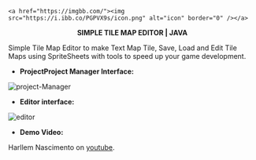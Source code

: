 	<a href="https://imgbb.com/"><img src="https://i.ibb.co/PGPVX9s/icon.png" alt="icon" border="0" /></a>
</p>

<p align="center"><b>SIMPLE TILE MAP EDITOR | JAVA</b></p>
Simple Tile Map Editor to make Text Map Tile, Save, Load and Edit Tile Maps using SpriteSheets with tools to speed up your game development.

- <b>ProjectProject Manager Interface:</b>

<img src="https://i.ibb.co/wdSrx7W/project-Manager.png" alt="project-Manager" border="0" />

- <b>Editor interface:</b>

<img src="https://i.ibb.co/NFzFDtY/editor.png" alt="editor" border="0" />

- <b>Demo Video:</b>

<body>Harllem Nascimento on  <a href = "https://www.youtube.com/watch?v=UrkXEWgH39Q">youtube</a>.</body>